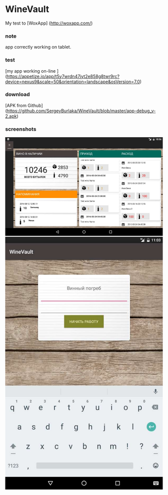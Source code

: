 # WineVault

My test to [WoxApp] (http://woxapp.com/) 

### note

app correctly working on tablet.

### test

[my app working on-line ] (https://appetize.io/app/t5y7wrdn47jyt2e858g8twr9rc?device=nexus9&scale=50&orientation=landscape&osVersion=7.0) 

### download

[APK from Github] (https://github.com/SergeyBurlaka/WineVault/blob/master/app-debug_v-2.apk)  

### screenshots

<img src="https://github.com/SergeyBurlaka/WineVault/blob/master/img/onTablet.jpg" >

<img src="https://github.com/SergeyBurlaka/WineVault/blob/master/img/onTabletEnter.jpg" >
